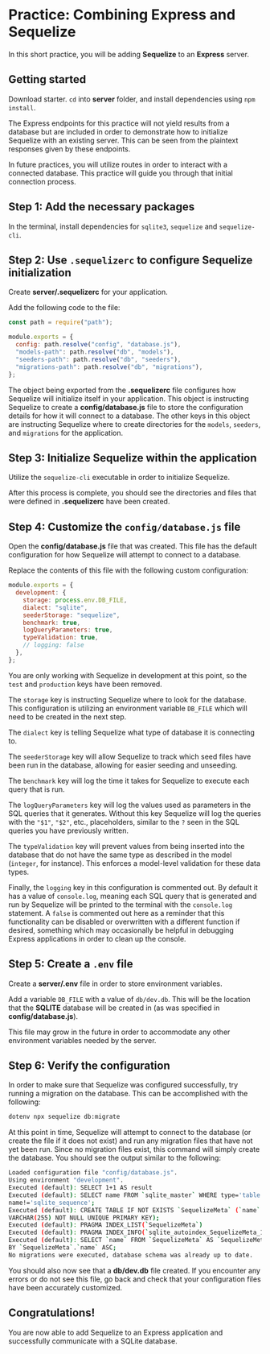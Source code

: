 # Practice: Combining Express and Sequelize

In this short practice, you will be adding **Sequelize** to an **Express** 
server.

## Getting started

Download starter. `cd` into __server__ folder, and install dependencies using
`npm install`.

The Express endpoints for this practice will not yield results from a database but
are included in order to demonstrate how to initialize Sequelize with an 
existing server. This can be seen from the plaintext responses given by these 
endpoints.

In future practices, you will utilize routes in order to interact with a 
connected database. This practice will guide you through that initial connection 
process.

## Step 1: Add the necessary packages

In the terminal, install dependencies for `sqlite3`, `sequelize` and 
`sequelize-cli`.


## Step 2: Use `.sequelizerc` to configure Sequelize initialization

Create __server/.sequelizerc__ for your application.

Add the following code to the file:

```js
const path = require("path");

module.exports = {
  config: path.resolve("config", "database.js"),
  "models-path": path.resolve("db", "models"),
  "seeders-path": path.resolve("db", "seeders"),
  "migrations-path": path.resolve("db", "migrations"),
};
```

The object being exported from the __.sequelizerc__ file configures how 
Sequelize will initialize itself in your application. This object is instructing
Sequelize to create a __config/database.js__ file to store the configuration 
details for how it will connect to a database. The other keys in this object are
instructing Sequelize where to create directories for the `models`, `seeders`, 
and `migrations` for the application.


## Step 3: Initialize Sequelize within the application

Utilize the `sequelize-cli` executable in order to initialize Sequelize.

After this process is complete, you should see the directories and files that
were defined in __.sequelizerc__ have been created.


## Step 4: Customize the `config/database.js` file

Open the __config/database.js__ file that was created. This file has the default
configuration for how Sequelize will attempt to connect to a database.

Replace the contents of this file with the following custom configuration:

```js
module.exports = {
  development: {
    storage: process.env.DB_FILE,
    dialect: "sqlite",
    seederStorage: "sequelize",
    benchmark: true,
    logQueryParameters: true,
    typeValidation: true,
    // logging: false
  },
};
```

You are only working with Sequelize in development at this point, so the `test` 
and `production` keys have been removed.

The `storage` key is instructing Sequelize where to look for the database. This
configuration is utilizing an environment variable `DB_FILE` which will need to
be created in the next step.

The `dialect` key is telling Sequelize what type of database it is connecting 
to.

The `seederStorage` key will allow Sequelize to track which seed files have been
run in the database, allowing for easier seeding and unseeding.

The `benchmark` key will log the time it takes for Sequelize to execute each 
query that is run.

The `logQueryParameters` key will log the values used as parameters in the SQL 
queries that it generates. Without this key Sequelize will log the queries with 
the `"$1"`, `"$2"`, etc., placeholders, similar to the `?` seen in the SQL 
queries you have previously written.

The `typeValidation` key will prevent values from being inserted into the 
database that do not have the same type as described in the model (`integer`, 
for instance). This enforces a model-level validation for these data types.

Finally, the `logging` key in this configuration is commented out. By default it
has a value of `console.log`, meaning each SQL query that is generated and run 
by Sequelize will be printed to the terminal with the `console.log` statement. A
`false` is commented out here as a reminder that this functionality can be 
disabled or overwritten with a different function if desired, something which 
may occasionally be helpful in debugging Express applications in order to clean 
up the console.


## Step 5: Create a `.env` file

Create a __server/.env__ file in order to store environment variables.

Add a variable `DB_FILE` with a value of `db/dev.db`. This will be the location 
that the **SQLITE** database will be created in (as was specified in 
__config/database.js__).

This file may grow in the future in order to accommodate any other environment 
variables needed by the server.


## Step 6: Verify the configuration

In order to make sure that Sequelize was configured successfully, try running a 
migration on the database. This can be accomplished with the following: 

```bash
dotenv npx sequelize db:migrate
```

At this point in time, Sequelize will attempt to connect to the database (or 
create the file if it does not exist) and run any migration files that have not 
yet been run. Since no migration files exist, this command will simply create 
the database. You should see the output similar to the following:

```bash
Loaded configuration file "config/database.js".
Using environment "development".
Executed (default): SELECT 1+1 AS result
Executed (default): SELECT name FROM `sqlite_master` WHERE type='table' and 
name!='sqlite_sequence';
Executed (default): CREATE TABLE IF NOT EXISTS `SequelizeMeta` (`name` 
VARCHAR(255) NOT NULL UNIQUE PRIMARY KEY);
Executed (default): PRAGMA INDEX_LIST(`SequelizeMeta`)
Executed (default): PRAGMA INDEX_INFO(`sqlite_autoindex_SequelizeMeta_1`)
Executed (default): SELECT `name` FROM `SequelizeMeta` AS `SequelizeMeta` ORDER 
BY `SequelizeMeta`.`name` ASC;
No migrations were executed, database schema was already up to date.
```

You should also now see that a __db/dev.db__ file created. If you encounter any 
errors or do not see this file, go back and check that your configuration files 
have been accurately customized.


## Congratulations!

You are now able to add Sequelize to an Express application and successfully 
communicate with a SQLite database.